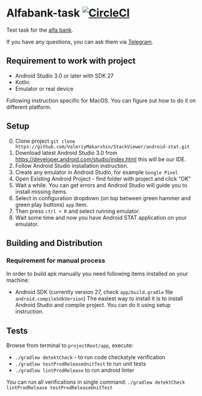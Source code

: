 # Alfabank-task [![CircleCI](https://circleci.com/gh/ValeriyMakarshin/alfabank-task/tree/master.svg?style=svg)](https://circleci.com/gh/ValeriyMakarshin/alfabank-task/tree/master)
Test task for the [alfa bank](https://github.com/ValeriyMakarshin/alfabank-task/blob/master/task-description.pdf).

If you have any questions, you can ask them via [Telegram](https://telegram.me/valeriymakarshin).

## Requirement to work with project
* Android Studio 3.0 or later with SDK 27
* Kotlin
* Emulator or real device

Following instruction specific for MacOS. You can figure out how to do it on different platform.
## Setup
0. Clone project `git clone https://github.com/ValeriyMakarshin/StackViewer/android-stat.git`
1. Download latest Android Studio 3.0 from https://developer.android.com/studio/index.html this will be our IDE.
2. Follow Android Studio installation instruction.
3. Create any emulator in Android Studio, for example `Google Pixel`
4. Open Existing Android Project - find folder with project and click “OK”
5. Wait a while. You can get errors and Android Studio will guide you to install missing items.
6. Select in configuration dropdown (on top between green hammer and green play buttons) `app` item.
7. Then press `ctrl + R` and select running emulator.
8. Wait some time and now you have Android STAT application on your emulator.

## Building and Distribution

### Requirement for manual process
In order to build apk manually you need following items installed on your machine: 
* Android SDK (currently version 27, check `app/build.gradle` file `android.compileSdkVersion`)
The easiest way to install it is to install Android Studio and compile project. 
You can do it using setup instruction.

## Tests
Browse from terminal to `projectRoot/app`, execute:
* `./gradlew detektCheck` - to run code checkstyle verification
* `./gradlew testProdReleaseUnitTest` to run unit tests
* `./gradlew lintProdRelease` to run android linter

You can run all verifications in single command: `./gradlew detektCheck lintProdRelease testProdReleaseUnitTest`
